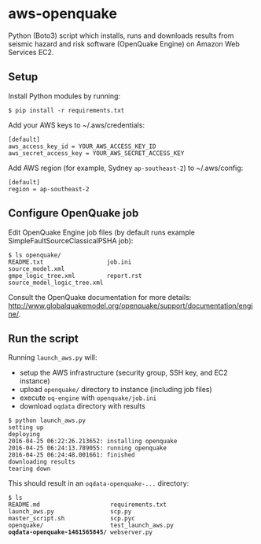# aws-openquake
Python (Boto3) script which installs, runs and downloads results from seismic hazard and risk software (OpenQuake Engine) on Amazon Web Services EC2.

Setup
-----

Install Python modules by running:
```
$ pip install -r requirements.txt
```

Add your AWS keys to ~/.aws/credentials:
```
[default]
aws_access_key_id = YOUR_AWS_ACCESS_KEY_ID
aws_secret_access_key = YOUR_AWS_SECRET_ACCESS_KEY
```

Add AWS region (for example, Sydney `ap-southeast-2`) to ~/.aws/config:
```
[default]
region = ap-southeast-2
```

Configure OpenQuake job
-----------------------
Edit OpenQuake Engine job files (by default runs example SimpleFaultSourceClassicalPSHA job):
```
$ ls openquake/
README.txt                  job.ini                     source_model.xml
gmpe_logic_tree.xml         report.rst                  source_model_logic_tree.xml
```

Consult the OpenQuake documentation for more details: http://www.globalquakemodel.org/openquake/support/documentation/engine/.

Run the script
--------------
Running `launch_aws.py` will:
- setup the AWS infrastructure (security group, SSH key, and EC2 instance)
- upload `openquake/` directory to instance (including job files)
- execute `oq-engine` with `openquake/job.ini`
- download `oqdata` directory with results 
```
$ python launch_aws.py
setting up
deploying
2016-04-25 06:22:26.213652: installing openquake
2016-04-25 06:24:13.789055: running openquake
2016-04-25 06:24:48.001661: finished
downloading results
tearing down
```

This should result in an `oqdata-openquake-...` directory:
<pre><code>$ ls
README.md                    requirements.txt
launch_aws.py                scp.py
master_script.sh             scp.pyc
openquake/                   test_launch_aws.py
<b>oqdata-openquake-1461565845/</b> webserver.py
</code></pre>
